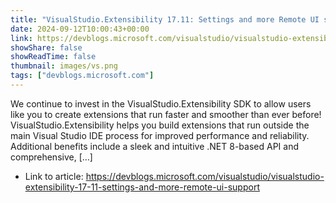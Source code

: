 ```yaml
---
title: "VisualStudio.Extensibility 17.11: Settings and more Remote UI support"
date: 2024-09-12T10:00:43+00:00
link: https://devblogs.microsoft.com/visualstudio/visualstudio-extensibility-17-11-settings-and-more-remote-ui-support
showShare: false
showReadTime: false
thumbnail: images/vs.png
tags: ["devblogs.microsoft.com"]
---
```

We continue to invest in the VisualStudio.Extensibility SDK to allow users like you to create extensions that run faster and smoother than ever before! VisualStudio.Extensibility helps you build extensions that run outside the main Visual Studio IDE process for improved performance and reliability. Additional benefits include a sleek and intuitive .NET 8-based API and comprehensive, […]

- Link to article: https://devblogs.microsoft.com/visualstudio/visualstudio-extensibility-17-11-settings-and-more-remote-ui-support
